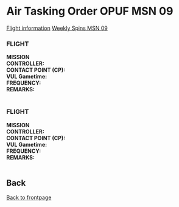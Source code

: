 # Air Tasking Order OPUF MSN 09


[Flight information](OPUF-Brief/Docs/Flights.md)
[Weekly Spins MSN 09](/OPUF-Brief/Docs/SPINS_09.html)


### FLIGHT
**MISSION**
<br>
**CONTROLLER:** 
<br>
**CONTACT POINT (CP):** 
<br>
**VUL Gametime:**
<br>
**FREQUENCY:** 
<br>
**REMARKS:** 
<br>
<br>

### FLIGHT
**MISSION**
<br>
**CONTROLLER:** 
<br>
**CONTACT POINT (CP):** 
<br>
**VUL Gametime:**
<br>
**FREQUENCY:** 
<br>
**REMARKS:** 
<br>
<br>









## Back
[Back to frontpage](https://132nd-vwing.github.io/OPUF-Brief/)